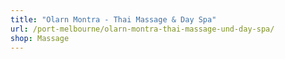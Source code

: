 ```yaml
---
title: "Olarn Montra - Thai Massage & Day Spa"
url: /port-melbourne/olarn-montra-thai-massage-und-day-spa/
shop: Massage
---
```

